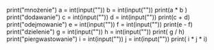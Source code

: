 print("mnożenie")
a = int(input(""))
b = int(input(""))
print(a * b )
print("dodawanie")
c = int(input(""))
d = int(input(""))
print(c + d)
print("odejmowanie")
e = int(input(""))
f = int(input(""))
print(e - f)
print("dzielenie")
g = int(input(""))
h = int(input(""))
print( g / h)
print("piergwastowanie")
i = int(input(""))
j = int(input(""))
print( i * j * i)

